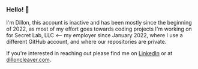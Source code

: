 ### Hello! 👋

I'm Dillon, this account is inactive and has been mostly since the beginning of 2022, as most of my effort goes towards coding projects I'm working on for Secret Lab, LLC <-- my employer since January 2022, where I use a different GitHub account, and where our repositories are private.

If you're interested in reaching out please find me on [LinkedIn](https://www.linkedin.com/in/dillon-cleaver/) or at [dilloncleaver.com](https://www.dilloncleaver.com/).
